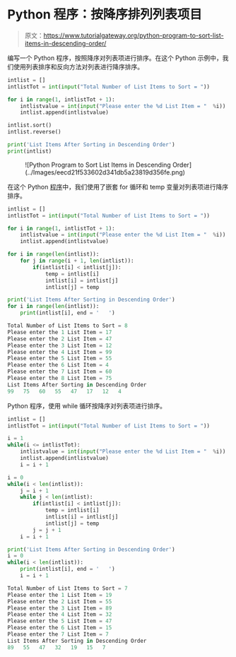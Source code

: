 # Python 程序：按降序排列列表项目

> 原文：<https://www.tutorialgateway.org/python-program-to-sort-list-items-in-descending-order/>

编写一个 Python 程序，按照降序对列表项进行排序。在这个 Python 示例中，我们使用列表排序和反向方法对列表进行降序排序。

```py
intlist = []
intlistTot = int(input("Total Number of List Items to Sort = "))

for i in range(1, intlistTot + 1):
    intlistvalue = int(input("Please enter the %d List Item = "  %i))
    intlist.append(intlistvalue)

intlist.sort()
intlist.reverse()

print('List Items After Sorting in Descending Order')
print(intlist)
```

<figure class="wp-block-image size-large">![Python Program to Sort List Items in Descending Order](../Images/eecd21f533602d341db5a23819d356fe.png)</figure>

在这个 Python [程序](https://www.tutorialgateway.org/python-programming-examples/)中，我们使用了嵌套 for 循环和 temp 变量对列表项进行降序排序。

```py
intlist = []
intlistTot = int(input("Total Number of List Items to Sort = "))

for i in range(1, intlistTot + 1):
    intlistvalue = int(input("Please enter the %d List Item = "  %i))
    intlist.append(intlistvalue)

for i in range(len(intlist)):
    for j in range(i + 1, len(intlist)):
        if(intlist[i] < intlist[j]):
            temp = intlist[i]
            intlist[i] = intlist[j]
            intlist[j] = temp

print('List Items After Sorting in Descending Order')
for i in range(len(intlist)):
    print(intlist[i], end = '   ')
```

```py
Total Number of List Items to Sort = 8
Please enter the 1 List Item = 17
Please enter the 2 List Item = 47
Please enter the 3 List Item = 12
Please enter the 4 List Item = 99
Please enter the 5 List Item = 55
Please enter the 6 List Item = 4
Please enter the 7 List Item = 60
Please enter the 8 List Item = 75
List Items After Sorting in Descending Order
99   75   60   55   47   17   12   4 
```

Python 程序，使用 while 循环按降序对列表项进行排序。

```py
intlist = []
intlistTot = int(input("Total Number of List Items to Sort = "))

i = 1
while(i <= intlistTot):
    intlistvalue = int(input("Please enter the %d List Item = "  %i))
    intlist.append(intlistvalue)
    i = i + 1

i = 0
while(i < len(intlist)):
    j = i + 1
    while j < len(intlist):
        if(intlist[i] < intlist[j]):
            temp = intlist[i]
            intlist[i] = intlist[j]
            intlist[j] = temp
        j = j + 1
    i = i + 1

print('List Items After Sorting in Descending Order')
i = 0
while(i < len(intlist)):
    print(intlist[i], end = '   ')
    i = i + 1
```

```py
Total Number of List Items to Sort = 7
Please enter the 1 List Item = 19
Please enter the 2 List Item = 55
Please enter the 3 List Item = 89
Please enter the 4 List Item = 32
Please enter the 5 List Item = 47
Please enter the 6 List Item = 15
Please enter the 7 List Item = 7
List Items After Sorting in Descending Order
89   55   47   32   19   15   7 
```